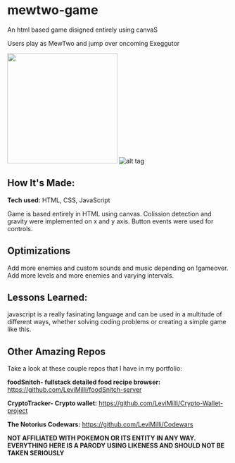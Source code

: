 # mewtwo-game
An html based game disigned entirely using canvaS

Users play as MewTwo and jump over oncoming Exeggutor 

<img height="250px" src= "https://user-images.githubusercontent.com/107660704/202803076-8ba3bf3e-b5c6-4f95-88e9-534f1c4c69e4.JPG"></img>
![alt tag](https://media.giphy.com/media/2zg5SKPLDo8ZI3Gglq/giphy.gif)

## How It's Made:


**Tech used:** HTML, CSS, JavaScript

Game is based entirely in HTML using canvas. Colission detection and gravity were implemented on x and y axis. Button events were used for controls.



## Optimizations
Add more enemies and custom sounds and music depending on !gameover. Add more levels and more enemies and varying intervals.



## Lessons Learned:

javascript is a really fasinating language and can be used in a multitude of different ways, whether solving coding problems or creating a simple game like this.

## Other Amazing Repos
Take a look at these couple repos that I have in my portfolio:

**foodSnitch- fullstack detailed food recipe browser:** https://github.com/LeviMilli/foodSnitch-server

**CryptoTracker- Crypto wallet:** https://github.com/LeviMilli/Crypto-Wallet-project

**The Notorius Codewars:** https://github.com/LeviMilli/Codewars

**NOT AFFILIATED WITH POKEMON OR ITS ENTITY IN ANY WAY. EVERYTHING HERE IS A PARODY USING LIKENESS AND SHOULD NOT BE TAKEN SERIOUSLY**

